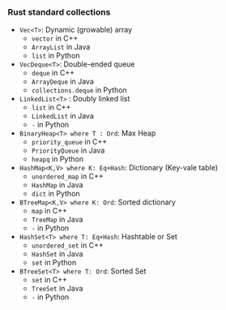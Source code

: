 ### Rust standard collections
- `Vec<T>`: Dynamic (growable) array
    - `vector` in C++
    - `ArrayList` in Java
    - `list` in Python
- `VecDeque<T>`: Double-ended queue
    - `deque` in C++
    - `ArrayDeque` in Java
    - `collections.deque` in Python
- `LinkedList<T>` : Doubly linked list
    - `list` in C++
    - `LinkedList` in Java
    - `-` in Python
- `BinaryHeap<T> where T : Ord`: Max Heap
    - `priority_queue` in C++
    - `PriorityQueue` in Java
    - `heapq` in Python
- `HashMap<K,V> where K: Eq+Hash`: Dictionary (Key-vale table)
    - `unordered_map` in C++
    - `HashMap` in Java
    - `dict` in Python
- `BTreeMap<K,V> where K: Ord`: Sorted dictionary
    - `map` in C++
    - `TreeMap` in Java
    - `-` in Python
- `HashSet<T> where T: Eq+Hash`: Hashtable or Set
    - `unordered_set` in C++
    - `HashSet` in Java
    - `set` in Python
- `BTreeSet<T> where T: Ord`: Sorted Set
    - `set` in C++
    - `TreeSet` in Java
    - `-` in Python
    